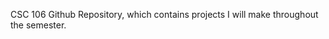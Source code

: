 <html>
<head>
  <title>OG's Github Repository</title>
  </head>
<p>
  CSC 106 Github Repository, which contains projects I will make throughout the semester. 
</p>

  
</html>
